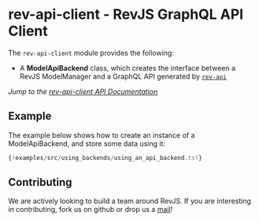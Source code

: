 
# rev-api-client - RevJS GraphQL API Client

The `rev-api-client` module provides the following:

 * A **ModelApiBackend** class, which creates the interface between a RevJS
   ModelManager and a GraphQL API generated by [`rev-api`](rev-api.md)

*Jump to the [rev-api-client API Documentation](/api/rev-api-client)*

## Example

The example below shows how to create an instance of a ModelApiBackend, and
store some data using it:

```ts
{!examples/src/using_backends/using_an_api_backend.ts!}
```

## Contributing

We are actively looking to build a team around RevJS. If you are interesting in
contributing, fork us on github or drop us a
[mail](mailto:russ@russellbriggs.co)!
